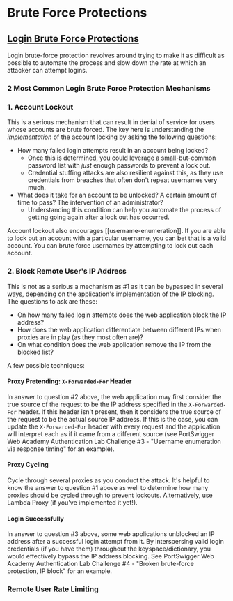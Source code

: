 # Brute Force Protections

## [Login Brute Force Protections](https://portswigger.net/web-security/authentication/password-based)

Login brute-force protection revolves around trying to make it as difficult as possible to automate the process and slow down the rate at which an attacker can attempt logins.

### 2 Most Common Login Brute Force Protection Mechanisms

### 1. Account Lockout

This is a serious mechanism that can result in denial of service for users whose accounts are brute forced. The key here is understanding the *implementation* of the account locking by asking the following questions:

- How many failed login attempts result in an account being locked?
	- Once this is determined, you could leverage a small-but-common password list with *just* enough passwords to prevent a lock out.
	- Credential stuffing attacks are also resilient against this, as they use credentials from breaches that often don't repeat usernames very much.
- What does it take for an account to be unlocked? A certain amount of time to pass? The intervention of an administrator?
	- Understanding this condition can help you automate the process of getting going again after a lock out has occurred.

Account lockout also encourages [[username-enumeration]]. If you are able to lock out an account with a particular username, you can bet that is a valid account. You can brute force usernames by attempting to lock out each account.

### 2. Block Remote User's IP Address

This is not as a serious a mechanism as #1 as it can be bypassed in several ways, depending on the application's implementation of the IP blocking. The questions to ask are these:

- On how many failed login attempts does the web application block the IP address?
- How does the web application differentiate between different IPs when proxies are in play (as they most often are)?
- On what condition does the web application remove the IP from the blocked list?

A few possible techniques:

#### Proxy Pretending: `X-Forwarded-For` Header

In answer to question #2 above, the web application may first consider the true source of the request to be the IP address specified in the `X-Forwarded-For` header. If this header isn't present, then it considers the true source of the request to be the actual source IP address. If this is the case, you can update the `X-Forwarded-For` header with every request and the application will interpret each as if it came from a different source (see PortSwigger Web Academy Authentication Lab Challenge #3 - "Username enumeration via response timing" for an example). 

#### Proxy Cycling

Cycle through several proxies as you conduct the attack. It's helpful to know the answer to question #1 above as well to determine how many proxies should be cycled through to prevent lockouts. Alternatively, use Lambda Proxy (if you've implemented it yet!).

#### Login Successfully

In answer to question #3 above, some web applications unblocked an IP address after a successful login attempt from it. By interspersing valid login credentials (if you have them) throughout the keyspace/dictionary, you would effectively bypass the IP address blocking. See PortSwigger Web Academy Authentication Lab Challenge #4 - "Broken brute-force protection, IP block" for an example.

### Remote User Rate Limiting

